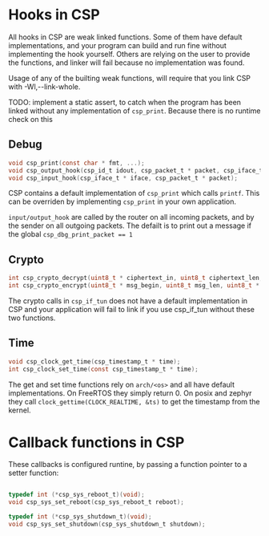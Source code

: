 Hooks in CSP
============

All hooks in CSP are weak linked functions. Some of them have default implementations,
and your program can build and run fine without implementing the hook yourself. Others
are relying on the user to provide the functions, and linker will fail because no 
implementation was found.

Usage of any of the builting weak functions, will require that you link CSP with 
-Wl,--link-whole.

TODO: implement a static assert, to catch when the program has been linked without any
implementation of `csp_print`. Because there is no runtime check on this

Debug
-----

```c
void csp_print(const char * fmt, ...);
void csp_output_hook(csp_id_t idout, csp_packet_t * packet, csp_iface_t * iface, uint16_t via, int from_me);
void csp_input_hook(csp_iface_t * iface, csp_packet_t * packet);
```

CSP contains a default implementation of `csp_print` which calls `printf`. This can be overriden by implementing
`csp_print` in your own application.

`input/output_hook` are called by the router on all incoming packets, and by the sender on all outgoing packets.
The defailt is to print out a message if the global `csp_dbg_print_packet == 1`

Crypto
------

```c
int csp_crypto_decrypt(uint8_t * ciphertext_in, uint8_t ciphertext_len, uint8_t * msg_out);
int csp_crypto_encrypt(uint8_t * msg_begin, uint8_t msg_len, uint8_t * ciphertext_out);
```

The crypto calls in `csp_if_tun` does not have a default implementation in CSP and your
application will fail to link if you use csp_if_tun without these two functions.

Time
----

```c
void csp_clock_get_time(csp_timestamp_t * time);
int csp_clock_set_time(const csp_timestamp_t * time);
```

The get and set time functions rely on `arch/<os>` and all have default implementations.
On FreeRTOS they simply return 0. On posix and zephyr they call `clock_gettime(CLOCK_REALTIME, &ts)`
to get the timestamp from the kernel.

Callback functions in CSP
=================================

These callbacks is configured runtine, by passing a function pointer to a setter function:

```c

typedef int (*csp_sys_reboot_t)(void);
void csp_sys_set_reboot(csp_sys_reboot_t reboot);

typedef int (*csp_sys_shutdown_t)(void);
void csp_sys_set_shutdown(csp_sys_shutdown_t shutdown);

```
